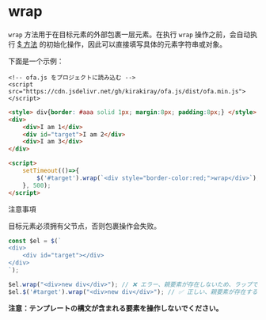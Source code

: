 # wrap

`wrap` 方法用于在目标元素的外部包裹一层元素。在执行 `wrap` 操作之前，会自动执行 [$ 方法](../instance/dollar.md) 的初始化操作，因此可以直接填写具体的元素字符串或对象。

下面是一个示例：

<html-viewer>

```
<!-- ofa.js をプロジェクトに読み込む -->
<script src="https://cdn.jsdelivr.net/gh/kirakiray/ofa.js/dist/ofa.min.js"></script>
```

```html
<style> div{border: #aaa solid 1px; margin:8px; padding:8px;} </style>
<div>
    <div>I am 1</div>
    <div id="target">I am 2</div>
    <div>I am 3</div>
</div>

<script>
    setTimeout(()=>{
        $('#target').wrap(`<div style="border-color:red;">wrap</div>`);
    }, 500);
</script>
```

</html-viewer>

注意事項

目标元素必须拥有父节点，否则包裹操作会失败。

```javascript
const $el = $(`
<div>
    <div id="target"></div>
</div>
`);

$el.wrap("<div>new div</div>"); // ❌ エラー、親要素が存在しないため、ラップできません
$el.$('#target').wrap("<div>new div</div>"); // ✅ 正しい、親要素が存在するため
```

**注意：テンプレートの構文が含まれる要素を操作しないでください。**